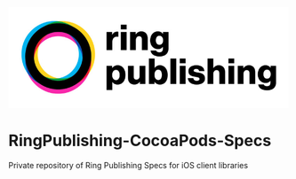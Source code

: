 ![RingPublishing](https://github.com/ringpublishing/RingPublishing-CocoaPods-Specs/raw/master/ringpublishing_logo.jpg)

# RingPublishing-CocoaPods-Specs

Private repository of Ring Publishing Specs for iOS client libraries
